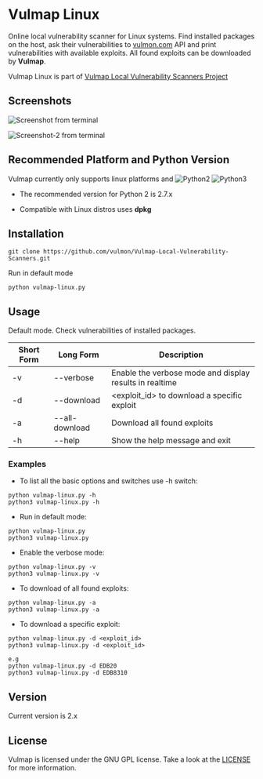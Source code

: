 # Vulmap Linux
Online local vulnerability scanner for Linux systems. Find installed packages on the host, ask their vulnerabilities to [vulmon.com](http://vulmon.com) API and print vulnerabilities with available exploits. All found exploits can be downloaded by **Vulmap**.

Vulmap Linux is part of [Vulmap Local Vulnerability Scanners Project](https://github.com/vulmon/Vulmap-Local-Vulnerability-Scanners)

## Screenshots
![Screenshot from terminal](https://raw.githubusercontent.com/vulmon/Vulmap-Local-Vulnerability-Scanners/master/Vulmap-Linux/screenshot.png)

![Screenshot-2 from terminal](https://raw.githubusercontent.com/vulmon/Vulmap-Local-Vulnerability-Scanners/master/Vulmap-Linux/screenshot-all-download-exploit.png)

## Recommended Platform and Python Version
Vulmap currently only supports linux platforms and ![Python2](https://camo.githubusercontent.com/91573a399273230bbd7a6391aff545172fe49fb5/68747470733a2f2f696d672e736869656c64732e696f2f62616467652f507974686f6e2d322d79656c6c6f772e737667) ![Python3](https://img.shields.io/badge/Python-3-blue)
* The recommended version for Python 2 is 2.7.x

* Compatible with Linux distros uses **dpkg**

## Installation
```
git clone https://github.com/vulmon/Vulmap-Local-Vulnerability-Scanners.git
```

Run in default mode
```
python vulmap-linux.py
```

## Usage
Default mode. Check vulnerabilities of installed packages.

Short Form | Long Form      | Description
-----------| ---------------| -------------
-v         | --verbose      | Enable the verbose mode and display results in realtime
-d         | --download     | <exploit_id> to download a specific exploit
-a         | --all-download | Download all found exploits 
-h         | --help         | Show the help message and exit

### Examples
* To list all the basic options and switches use -h switch:
```
python vulmap-linux.py -h
python3 vulmap-linux.py -h
```
* Run in default mode:
```
python vulmap-linux.py
python3 vulmap-linux.py
```
* Enable the verbose mode:
```
python vulmap-linux.py -v
python3 vulmap-linux.py -v
```
* To download of all found exploits:
```
python vulmap-linux.py -a
python3 vulmap-linux.py -a
```
* To download a specific exploit:
```
python vulmap-linux.py -d <exploit_id>
python3 vulmap-linux.py -d <exploit_id>

e.g
python vulmap-linux.py -d EDB20
python3 vulmap-linux.py -d EDB8310
```

## Version
Current version is 2.x

## License
Vulmap is licensed under the GNU GPL license. Take a look at the [LICENSE](https://github.com/vulmon/Vulmap-Local-Vulnerability-Scanners/blob/master/LICENSE) for more information.
